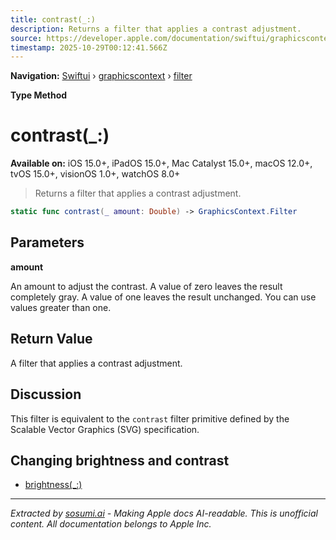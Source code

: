 ```yaml
---
title: contrast(_:)
description: Returns a filter that applies a contrast adjustment.
source: https://developer.apple.com/documentation/swiftui/graphicscontext/filter/contrast(_:)
timestamp: 2025-10-29T00:12:41.566Z
---
```


**Navigation:** [Swiftui](/documentation/swiftui) › [graphicscontext](/documentation/swiftui/graphicscontext) › [filter](/documentation/swiftui/graphicscontext/filter)

**Type Method**

# contrast(_:)

**Available on:** iOS 15.0+, iPadOS 15.0+, Mac Catalyst 15.0+, macOS 12.0+, tvOS 15.0+, visionOS 1.0+, watchOS 8.0+

> Returns a filter that applies a contrast adjustment.

```swift
static func contrast(_ amount: Double) -> GraphicsContext.Filter
```

## Parameters

**amount**

An amount to adjust the contrast. A value of zero leaves the result completely gray. A value of one leaves the result unchanged. You can use values greater than one.



## Return Value

A filter that applies a contrast adjustment.

## Discussion

This filter is equivalent to the `contrast` filter primitive defined by the Scalable Vector Graphics (SVG) specification.

## Changing brightness and contrast

- [brightness(_:)](/documentation/swiftui/graphicscontext/filter/brightness(_:))

---

*Extracted by [sosumi.ai](https://sosumi.ai) - Making Apple docs AI-readable.*
*This is unofficial content. All documentation belongs to Apple Inc.*
